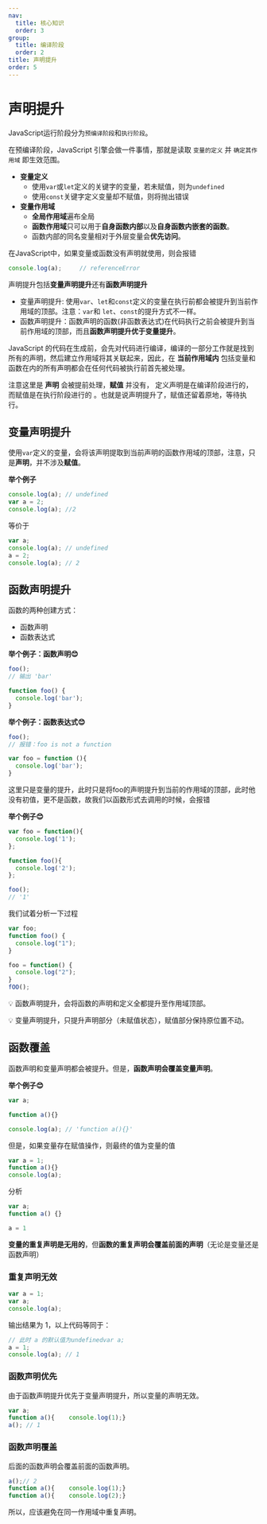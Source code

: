 ```yaml
---
nav:
  title: 核心知识
  order: 3
group:
  title: 编译阶段
  order: 2
title: 声明提升
order: 5
---
```

# 声明提升

JavaScript运行阶段分为`预编译阶段`和`执行阶段`。

在预编译阶段，JavaScript 引擎会做一件事情，那就是读取 `变量的定义` 并 `确定其作用域` 即生效范围。

- **变量定义**
  - 使用`var`或`let`定义的关键字的变量，若未赋值，则为`undefined`
  - 使用`const`关键字定义变量却不赋值，则将抛出错误
- **变量作用域**
  - **全局作用域**遍布全局
  - **函数作用域**只可以用于**自身函数内部**以及**自身函数内嵌套的函数**。
  - 函数内部的同名变量相对于外层变量会**优先访问**。

在JavaScript中，如果变量或函数没有声明就使用，则会报错

```js
console.log(a); 	// referenceError
```

声明提升包括**变量声明提升**还有**函数声明提升**

- 变量声明提升: 使用`var`、`let`和`const`定义的变量在执行前都会被提升到当前作用域的顶部。注意：`var`和 `let`、`const`的提升方式不一样。
- 函数声明提升：函数声明的函数(非函数表达式)在代码执行之前会被提升到当前作用域的顶部，而且**函数声明提升优于变量提升**。

JavaScript 的代码在生成前，会先对代码进行编译，编译的一部分工作就是找到所有的声明，然后建立作用域将其关联起来，因此，在 **当前作用域内** 包括变量和函数在内的所有声明都会在任何代码被执行前首先被处理。

注意这里是 **声明** 会被提前处理，**赋值** 并没有， 定义声明是在编译阶段进行的，而赋值是在执行阶段进行的 。也就是说声明提升了，赋值还留着原地，等待执行。

## 变量声明提升

使用`var`定义的变量，会将该声明提取到当前声明的函数作用域的顶部，注意，只是**声明**，并不涉及**赋值**。

**举个例子**

```js
console.log(a);	// undefined
var a = 2;
console.log(a);	//2
```

等价于

```js
var a;
console.log(a);	// undefined
a = 2;
console.log(a);	// 2
```

## 函数声明提升

函数的两种创建方式：

- 函数声明
- 函数表达式

**举个例子：函数声明😊**

```js
foo();
// 输出 'bar'

function foo() {
  console.log('bar');
}
```

**举个例子：函数表达式😊**

```js
foo();
// 报错：foo is not a function

var foo = function (){
  console.log('bar');
}
```

这里只是变量的提升，此时只是将foo的声明提升到当前的作用域的顶部，此时他没有初值，更不是函数，故我们以函数形式去调用的时候，会报错 

**举个例子😊**

```js
var foo = function(){
  console.log('1');
};

function foo(){
  console.log('2');
};

foo();
// '1'
```

我们试着分析一下过程

```js
var foo;
function foo() {
  console.log("1");
}

foo = function() {
  console.log("2");
}
fOO();
```

💡 函数声明提升，会将函数的声明和定义全都提升至作用域顶部。

💡 变量声明提升，只提升声明部分（未赋值状态），赋值部分保持原位置不动。

## 函数覆盖

函数声明和变量声明都会被提升。但是，**函数声明会覆盖变量声明**。

**举个例子😊**

```js
var a;

function a(){}

console.log(a); // 'function a(){}'
```

但是，如果变量存在赋值操作，则最终的值为变量的值

```js
var a = 1;
function a(){}
console.log(a);
```

分析

```js
var a;
function a() {}

a = 1
```

**变量的重复声明是无用的**，但**函数的重复声明会覆盖前面的声明**（无论是变量还是函数声明）

### 重复声明无效

```js
var a = 1;
var a;
console.log(a);
```

输出结果为 1，以上代码等同于：

```js
// 此时 a 的默认值为undefinedvar a;
a = 1;
console.log(a);	// 1
```

### 函数声明优先

由于函数声明提升优先于变量声明提升，所以变量的声明无效。

```js
var a;
function a(){    console.log(1);}
a(); // 1
```

### 函数声明覆盖

后面的函数声明会覆盖前面的函数声明。

```js
a();// 2
function a(){    console.log(1);}
function a(){    console.log(2);}
```

所以，应该避免在同一作用域中重复声明。